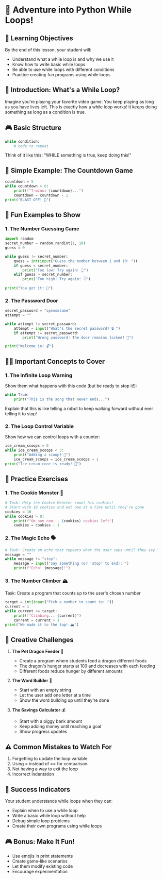 # 🐍 Adventure into Python While Loops! 

## 🎯 Learning Objectives
By the end of this lesson, your student will:
- Understand what a while loop is and why we use it
- Know how to write basic while loops
- Be able to use while loops with different conditions
- Practice creating fun programs using while loops

## 📖 Introduction: What's a While Loop?
Imagine you're playing your favorite video game. You keep playing as long as you have lives left. This is exactly how a while loop works! It keeps doing something as long as a condition is true.

## 🎮 Basic Structure
```python
while condition:
    # code to repeat
```

Think of it like this:
"WHILE something is true, keep doing this!"

## 🌟 Simple Example: The Countdown Game
```python
countdown = 5
while countdown > 0:
    print(f"T-minus {countdown}...")
    countdown = countdown - 1
print("BLAST OFF! 🚀")
```

## 🎨 Fun Examples to Show

### 1. The Number Guessing Game
```python
import random
secret_number = random.randint(1, 10)
guess = 0

while guess != secret_number:
    guess = int(input("Guess the number between 1 and 10: "))
    if guess < secret_number:
        print("Too low! Try again! 👆")
    elif guess > secret_number:
        print("Too high! Try again! 👇")
    
print("You got it! 🎉")
```

### 2. The Password Door
```python
secret_password = "opensesame"
attempt = ""

while attempt != secret_password:
    attempt = input("What's the secret password? 🔒 ")
    if attempt != secret_password:
        print("Wrong password! The door remains locked! 🔐")

print("Welcome in! 🔓")
```

## 🏃‍♂️ Important Concepts to Cover

### 1. The Infinite Loop Warning
Show them what happens with this code (but be ready to stop it!):
```python
while True:
    print("This is the song that never ends...")
```
Explain that this is like telling a robot to keep walking forward without ever telling it to stop!

### 2. The Loop Control Variable
Show how we can control loops with a counter:
```python
ice_cream_scoops = 0
while ice_cream_scoops < 3:
    print("Adding a scoop! 🍨")
    ice_cream_scoops = ice_cream_scoops + 1
print("Ice cream cone is ready! 🍦")
```

## 🎯 Practice Exercises

### 1. The Cookie Monster 🍪
```python
# Task: Help the Cookie Monster count his cookies!
# Start with 10 cookies and eat one at a time until they're gone
cookies = 10
while cookies > 0:
    print(f"Om nom nom... {cookies} cookies left")
    cookies = cookies - 1
```

### 2. The Magic Echo 🗣️
```python
# Task: Create an echo that repeats what the user says until they say "stop"
message = ""
while message != "stop":
    message = input("Say something (or 'stop' to end): ")
    print(f"Echo: {message}!")
```

### 3. The Number Climber 🏔️
Task: Create a program that counts up to the user's chosen number
```python
target = int(input("Pick a number to count to: "))
current = 1
while current <= target:
    print(f"Climbing... {current}")
    current = current + 1
print("We made it to the top! 🏔️")
```

## 🎨 Creative Challenges

1. **The Pet Dragon Feeder** 🐲
   - Create a program where students feed a dragon different foods
   - The dragon's hunger starts at 100 and decreases with each feeding
   - Different foods reduce hunger by different amounts

2. **The Word Builder** 📝
   - Start with an empty string
   - Let the user add one letter at a time
   - Show the word building up until they're done

3. **The Savings Calculator** 💰
   - Start with a piggy bank amount
   - Keep adding money until reaching a goal
   - Show progress updates

## ⚠️ Common Mistakes to Watch For
1. Forgetting to update the loop variable
2. Using = instead of == for comparison
3. Not having a way to exit the loop
4. Incorrect indentation

## 🎉 Success Indicators
Your student understands while loops when they can:
- Explain when to use a while loop
- Write a basic while loop without help
- Debug simple loop problems
- Create their own programs using while loops

## 🎮 Bonus: Make It Fun!
- Use emojis in print statements
- Create game-like scenarios
- Let them modify existing code
- Encourage experimentation
